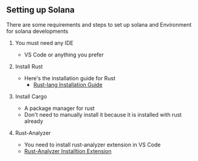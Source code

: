 ## Setting up Solana

There are some requirements and steps to set up solana and Environment for solana developments 

1. You must need any IDE 
    - VS Code or anything you prefer 

2. Install Rust 
    - Here's the installation guide for Rust 
        - [Rust-lang Installation Guide](https://www.rust-lang.org/tools/install)
3. Install Cargo
    - A package manager for rust 
    - Don't need to manually install it because it is installed with rust already
4. Rust-Analyzer 
    - You need to install rust-analyzer extension in VS Code 
    - [Rust-Analyzer Installtion Extension](https://marketplace.visualstudio.com/items?itemName=rust-lang.rust-analyzer)